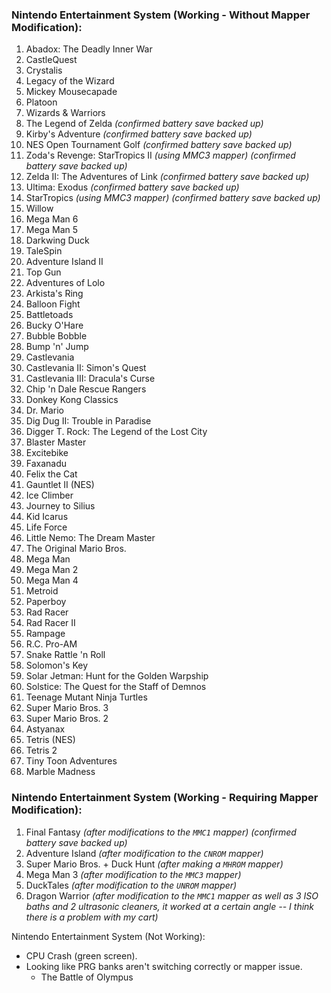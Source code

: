 ### Nintendo Entertainment System (Working - Without Mapper Modification):
1. Abadox: The Deadly Inner War
2. CastleQuest
3. Crystalis
4. Legacy of the Wizard
5. Mickey Mousecapade
6. Platoon
7. Wizards & Warriors
8. The Legend of Zelda *(confirmed battery save backed up)*
9. Kirby's Adventure *(confirmed battery save backed up)*
10. NES Open Tournament Golf *(confirmed battery save backed up)*
11. Zoda's Revenge: StarTropics II *(using MMC3 mapper) (confirmed battery save backed up)*
12. Zelda II: The Adventures of Link *(confirmed battery save backed up)*
13. Ultima: Exodus *(confirmed battery save backed up)*
14. StarTropics *(using MMC3 mapper) (confirmed battery save backed up)*
15. Willow
16. Mega Man 6
17. Mega Man 5
18. Darkwing Duck
19. TaleSpin
20. Adventure Island II
21. Top Gun
22. Adventures of Lolo
23. Arkista's Ring
24. Balloon Fight
25. Battletoads
26. Bucky O'Hare
27. Bubble Bobble
28. Bump 'n' Jump
29. Castlevania
30. Castlevania II: Simon's Quest
31. Castlevania III: Dracula's Curse
32. Chip 'n Dale Rescue Rangers
33. Donkey Kong Classics
34. Dr. Mario
35. Dig Dug II: Trouble in Paradise
36. Digger T. Rock: The Legend of the Lost City
37. Blaster Master
38. Excitebike
39. Faxanadu
40. Felix the Cat
41. Gauntlet II (NES)
42. Ice Climber
43. Journey to Silius
44. Kid Icarus
45. Life Force
46. Little Nemo: The Dream Master
47. The Original Mario Bros.
48. Mega Man
49. Mega Man 2
50. Mega Man 4
51. Metroid
52. Paperboy
53. Rad Racer
54. Rad Racer II
55. Rampage
56. R.C. Pro-AM
57. Snake Rattle 'n Roll
58. Solomon's Key
59. Solar Jetman: Hunt for the Golden Warpship
60. Solstice: The Quest for the Staff of Demnos
61. Teenage Mutant Ninja Turtles
62. Super Mario Bros. 3
63. Super Mario Bros. 2
64. Astyanax
65. Tetris (NES)
66. Tetris 2
67. Tiny Toon Adventures
68. Marble Madness



### Nintendo Entertainment System (Working - Requiring Mapper Modification):
1. Final Fantasy *(after modifications to the `MMC1` mapper) (confirmed battery save backed up)*
2. Adventure Island *(after modification to the `CNROM` mapper)*
3. Super Mario Bros. + Duck Hunt *(after making a `MHROM` mapper)*
4. Mega Man 3 *(after modification to the `MMC3` mapper)*
5. DuckTales *(after modification to the `UNROM` mapper)*
6. Dragon Warrior *(after modification to the `MMC1` mapper as well as 3 ISO baths and 2 ultrasonic cleaners, it worked at a certain angle -- I think there is a problem with my cart)*
 


Nintendo Entertainment System (Not Working):
- CPU Crash (green screen).
- Looking like PRG banks aren't switching correctly or mapper issue.
    - The Battle of Olympus
